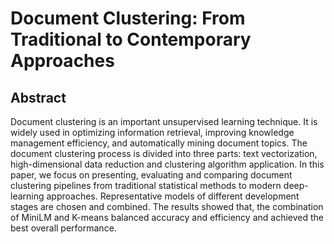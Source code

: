 
# Document Clustering: From Traditional to Contemporary Approaches

## Abstract
Document clustering is an important unsupervised learning technique. It is widely used in optimizing information retrieval, improving knowledge management efficiency, and automatically mining document topics. The document clustering process is divided into three parts: text vectorization, high-dimensional data reduction and clustering algorithm application. In this paper, we focus on presenting, evaluating and comparing document clustering pipelines from traditional statistical methods to modern deep-learning approaches. Representative models of different development stages are chosen and combined. The results showed that, the combination of MiniLM and K-means balanced accuracy and efficiency and achieved the best overall performance.